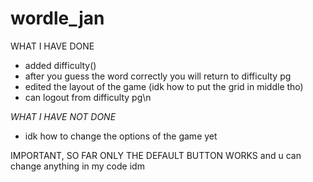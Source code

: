# wordle_jan

WHAT I HAVE DONE
- added difficulty()
- after you guess the word correctly you will return to difficulty pg
- edited the layout of the game (idk how to put the grid in middle tho)
- can logout from difficulty pg\n

*WHAT I HAVE NOT DONE*
- idk how to change the options of the game yet

IMPORTANT, SO FAR ONLY THE DEFAULT BUTTON WORKS
and u can change anything in my code idm

